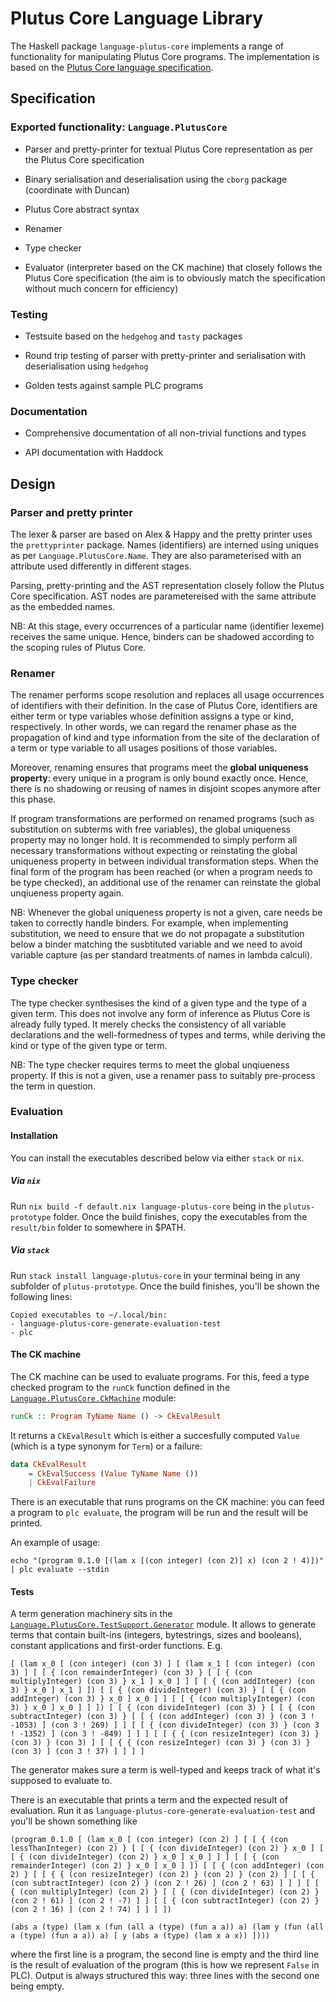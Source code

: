 # Plutus Core Language Library

The Haskell package `language-plutus-core` implements a range of functionality for manipulating Plutus Core programs. The implementation is based on the [Plutus Core language specification](https://github.com/input-output-hk/plutus-prototype/tree/master/docs/plutus-core).

## Specification

### Exported functionality: `Language.PlutusCore`

* Parser and pretty-printer for textual Plutus Core representation as per the Plutus Core specification

* Binary serialisation and deserialisation using the `cborg` package (coordinate with Duncan)

* Plutus Core abstract syntax

* Renamer

* Type checker

* Evaluator (interpreter based on the CK machine) that closely follows the Plutus Core specification (the aim is to obviously match the specification without much concern for efficiency)

### Testing

* Testsuite based on the `hedgehog` and `tasty` packages

* Round trip testing of parser with pretty-printer and serialisation with deserialisation using `hedgehog`

* Golden tests against sample PLC programs

### Documentation

* Comprehensive documentation of all non-trivial functions and types

* API documentation with Haddock

## Design

### Parser and pretty printer

The lexer & parser are based on Alex & Happy and the pretty printer uses the `prettyprinter` package. Names (identifiers) are interned using uniques as per `Language.PlutusCore.Name`. They are also parameterised with an attribute used differently in different stages.

Parsing, pretty-printing and the AST representation closely follow the Plutus Core specification. AST nodes are parametereised with the same attribute as the embedded names.

NB: At this stage, every occurrences of a particular name (identifier lexeme) receives the same unique. Hence, binders can be shadowed according to the scoping rules of Plutus Core.

### Renamer

The renamer performs scope resolution and replaces all usage occurrences of identifiers with their definition. In the case of Plutus Core, identifiers are either term or type variables whose definition assigns a type or kind, respectively. In other words, we can regard the renamer phase as the propagation of kind and type information from the site of the declaration of a term or type variable to all usages positions of those variables.

Moreover, renaming ensures that programs meet the **global uniqueness property**: every unique in a program is only bound exactly once. Hence, there is no shadowing or reusing of names in disjoint scopes anymore after this phase.

If program transformations are performed on renamed programs (such as substitution on subterms with free variables), the global uniqueness property may no longer hold. It is recommended to simply perform all necessary transformations without expecting or reinstating the global uniqueness property in between individual transformation steps. When the final form of the program has been reached (or when a program needs to be type checked), an additional use of the renamer can reinstate the global unqiueness property again.

NB: Whenever the global uniqueness property is not a given, care needs be taken to correctly handle binders. For example, when implementing substitution, we need to ensure that we do not propagate a substitution below a binder matching the susbtituted variable and we need to avoid variable capture (as per standard treatments of names in lambda calculi).

### Type checker

The type checker synthesises the kind of a given type and the type of a given term. This does not involve any form of inference as Plutus Core is already fully typed. It merely checks the consistency of all variable declarations and the well-formedness of types and terms, while deriving the kind or type of the given type or term.

NB: The type checker requires terms to meet the global unqiueness property. If this is not a given, use a renamer pass to suitably pre-process the term in question.

### Evaluation

#### Installation

You can install the executables described below via either `stack` or `nix`.

##### Via `nix`

Run `nix build -f default.nix language-plutus-core` being in the `plutus-prototype` folder. Once the build finishes, copy the executables from the `result/bin` folder to somewhere in $PATH.

##### Via `stack`

Run `stack install language-plutus-core` in your terminal being in any subfolder of `plutus-prototype`. Once the build finishes, you'll be shown the following lines:

```
Copied executables to ~/.local/bin:
- language-plutus-core-generate-evaluation-test
- plc
```

#### The CK machine

The CK machine can be used to evaluate programs. For this, feed a type checked program to the `runCk` function defined in the [`Language.PlutusCore.CkMachine`](src/Language/PlutusCore/CkMachine.hs) module:

```haskell
runCk :: Program TyName Name () -> CkEvalResult
```

It returns a `CkEvalResult` which is either a succesfully computed `Value` (which is a type synonym for `Term`) or a failure:

```haskell
data CkEvalResult
    = CkEvalSuccess (Value TyName Name ())
    | CkEvalFailure
```

There is an executable that runs programs on the CK machine: you can feed a program to `plc evaluate`, the program will be run and the result will be printed.

An example of usage:

```
echo "(program 0.1.0 [(lam x [(con integer) (con 2)] x) (con 2 ! 4)])" | plc evaluate --stdin
```

#### Tests

A term generation machinery sits in the [`Language.PlutusCore.TestSupport.Generator`](src/Language/PlutusCore/TestSupport/Generator.hs) module. It allows to generate terms that contain built-ins (integers, bytestrings, sizes and booleans), constant applications and first-order functions. E.g.

```
[ (lam x_0 [ (con integer) (con 3) ] [ (lam x_1 [ (con integer) (con 3) ] [ [ { (con remainderInteger) (con 3) } [ [ { (con multiplyInteger) (con 3) } x_1 ] x_0 ] ] [ [ { (con addInteger) (con 3) } x_0 ] x_1 ] ]) [ [ { (con divideInteger) (con 3) } [ [ { (con addInteger) (con 3) } x_0 ] x_0 ] ] [ [ { (con multiplyInteger) (con 3) } x_0 ] x_0 ] ] ]) [ [ { (con divideInteger) (con 3) } [ [ { (con subtractInteger) (con 3) } [ [ { (con addInteger) (con 3) } (con 3 ! -1053) ] (con 3 ! 269) ] ] [ [ { (con divideInteger) (con 3) } (con 3 ! -1352) ] (con 3 ! -849) ] ] ] [ [ { { (con resizeInteger) (con 3) } (con 3) } (con 3) ] [ [ { { (con resizeInteger) (con 3) } (con 3) } (con 3) ] (con 3 ! 37) ] ] ] ]
```

The generator makes sure a term is well-typed and keeps track of what it's supposed to evaluate to.

There is an executable that prints a term and the expected result of evaluation. Run it as `language-plutus-core-generate-evaluation-test` and you'll be shown something like

```
(program 0.1.0 [ (lam x_0 [ (con integer) (con 2) ] [ [ { (con lessThanInteger) (con 2) } [ [ { (con divideInteger) (con 2) } x_0 ] [ [ { (con divideInteger) (con 2) } x_0 ] x_0 ] ] ] [ [ { (con remainderInteger) (con 2) } x_0 ] x_0 ] ]) [ [ { (con addInteger) (con 2) } [ [ { { (con resizeInteger) (con 2) } (con 2) } (con 2) ] [ [ { (con subtractInteger) (con 2) } (con 2 ! 26) ] (con 2 ! 63) ] ] ] [ [ { (con multiplyInteger) (con 2) } [ [ { (con divideInteger) (con 2) } (con 2 ! 61) ] (con 2 ! -7) ] ] [ [ { (con subtractInteger) (con 2) } (con 2 ! 16) ] (con 2 ! 74) ] ] ] ])

(abs a (type) (lam x (fun (all a (type) (fun a a)) a) (lam y (fun (all a (type) (fun a a)) a) [ y (abs a (type) (lam x a x)) ])))
```

where the first line is a program, the second line is empty and the third line is the result of evaluation of the program (this is how we represent `False` in PLC). Output is always structured this way: three lines with the second one being empty.
